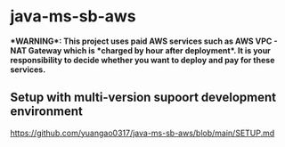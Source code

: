 # java-ms-sb-aws  
**\*WARNING\*: This project uses paid AWS services such as AWS VPC - NAT Gateway which is \*charged by hour after deployment\*. It is your responsibility to decide whether you want to deploy and pay for these services.**

## Setup with multi-version supoort development environment
https://github.com/yuangao0317/java-ms-sb-aws/blob/main/SETUP.md
